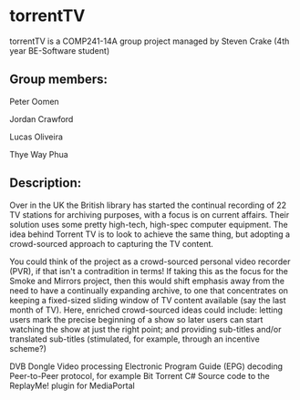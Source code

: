 torrentTV
=========

torrentTV is a COMP241-14A group project managed by Steven Crake (4th year BE-Software student)

Group members:
-----------------
Peter Oomen

Jordan Crawford

Lucas Oliveira

Thye Way Phua


Description:
-----------------
Over in the UK the British library has started the continual recording of 22 TV stations for archiving purposes, with a focus is on current affairs. Their solution uses some pretty high-tech, high-spec computer equipment. The idea behind Torrent TV is to look to achieve the same thing, but adopting a crowd-sourced approach to capturing the TV content.

You could think of the project as a crowd-sourced personal video recorder (PVR), if that isn't a contradition in terms! If taking this as the focus for the Smoke and Mirrors project, then this would shift emphasis away from the need to have a continually expanding archive, to one that concentrates on keeping a fixed-sized sliding window of TV content available (say the last month of TV). Here, enriched crowd-sourced ideas could include: letting users mark the precise beginning of a show so later users can start watching the show at just the right point; and providing sub-titles and/or translated sub-titles (stimulated, for example, through an incentive scheme?)

DVB Dongle
Video processing
Electronic Program Guide (EPG) decoding
Peer-to-Peer protocol, for example Bit Torrent
C# Source code to the ReplayMe! plugin for MediaPortal
